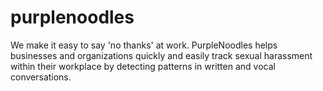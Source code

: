 # purplenoodles
We make it easy to say 'no thanks' at work. PurpleNoodles helps businesses and organizations quickly and easily track sexual harassment within their workplace by detecting patterns in written and vocal conversations.
